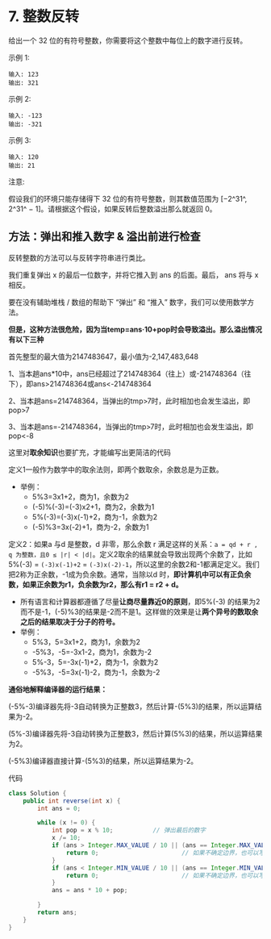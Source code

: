 # 7. 整数反转

给出一个 32 位的有符号整数，你需要将这个整数中每位上的数字进行反转。

示例 1:

```
输入: 123
输出: 321
```

 示例 2:

```
输入: -123
输出: -321
```

示例 3:

```
输入: 120
输出: 21
```


注意:

假设我们的环境只能存储得下 32 位的有符号整数，则其数值范围为 [−2^31^,  2^31^ − 1]。请根据这个假设，如果反转后整数溢出那么就返回 0。



## 方法：弹出和推入数字 & 溢出前进行检查

反转整数的方法可以与反转字符串进行类比。

我们重复弹出 x 的最后一位数字，并将它推入到 ans 的后面。最后， ans 将与 x 相反。

要在没有辅助堆栈 / 数组的帮助下 “弹出” 和 “推入” 数字，我们可以使用数学方法。

**但是，这种方法很危险，因为当temp=ans·10+pop时会导致溢出。那么溢出情况有以下三种**

首先整型的最大值为2147483647，最小值为-2,147,483,648

1、当本趟ans*10中，ans已经超过了214748364（往上）或-214748364（往下），即ans>214748364或ans<-214748364

2、当本趟ans=214748364，当弹出的tmp>7时，此时相加也会发生溢出，即pop>7

3、当本趟ans=-214748364，当弹出的tmp>7时，此时相加也会发生溢出，即pop<-8



这里对**取余知识**也要扩充，才能编写出更简洁的代码

定义1一般作为数学中的取余法则，即两个数取余，余数总是为正数。

- 举例：
  - 5%3=3x1+2，商为1，余数为2
  - (-5)%(-3)=(-3)x2+1，商为2，余数为1
  - 5%(-3)=(-3)x(-1)+2，商为-1，余数为2
  - (-5)%3=3x(-2)+1，商为-2，余数为1

定义2：如果a 与d 是整数，d 非零，那么余数 r 满足这样的关系：`a = qd + r , q 为整数，且0 ≤ |r| < |d|`。定义2取余的结果就会导致出现两个余数了，比如5%(-3) = `(-3)x(-1)+2` = `(-3)x(-2)-1`，所以这里的余数2和-1都满足定义。我们把2称为正余数，-1成为负余数。通常，当除以d 时，**即计算机中可以有正负余数，如果正余数为r1，负余数为r2，那么有r1 = r2 + d。**

- 所有语言和计算器都遵循了尽量**让商尽量靠近0的原则**，即5%(-3) 的结果为2而不是-1，(-5)%3的结果是-2而不是1。这样做的效果是让**两个异号的数取余之后的结果取决于分子的符号。**
- 举例：
  - 5%3，5=3x1+2，商为1，余数为2
  - -5%3，-5=-3x1-2，商为1，余数为-2
  - 5%-3，5=-3x(-1)+2，商为-1，余数为2
  - -5%3，-5=3x(-1)-2，商为-1，余数为-2

**通俗地解释编译器的运行结果：**

(-5%-3)编译器先将-3自动转换为正整数3，然后计算-(5%3)的结果，所以运算结果为-2。

(5%-3)编译器先将-3自动转换为正整数3，然后计算(5%3)的结果，所以运算结果为2。

(-5%3)编译器直接计算-(5%3)的结果，所以运算结果为-2。



代码

```java
class Solution {
    public int reverse(int x) {
        int ans = 0;

        while (x != 0) {
            int pop = x % 10;			// 弹出最后的数字
            x /= 10;
            if (ans > Integer.MAX_VALUE / 10 || (ans == Integer.MAX_VALUE && pop > 7)) {
                return 0;						// 如果不确定边界，也可以写pop > Integer.MAX_VALUE%10
            }
            if (ans < Integer.MIN_VALUE / 10 || (ans == Integer.MIN_VALUE && pop < -8)) {
                return 0;						// 如果不确定边界，也可以写pop < Integer.MIN_VALUE%10
            }
            ans = ans * 10 + pop;

        }
        return ans;
    }
}
```


